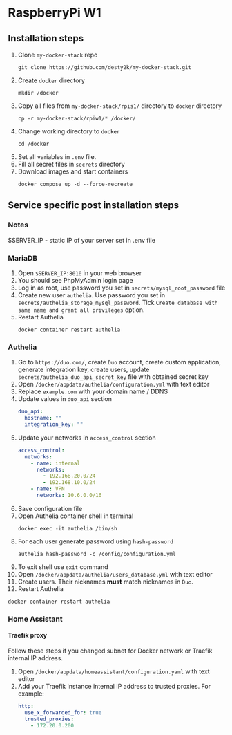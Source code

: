 # RaspberryPi W1

## Installation steps

1. Clone `my-docker-stack` repo
    ```shell
    git clone https://github.com/desty2k/my-docker-stack.git
    ```
2. Create `docker` directory
    ```shell
    mkdir /docker
    ```
3. Copy all files from `my-docker-stack/rpis1/` directory to `docker` directory
    ```shell
    cp -r my-docker-stack/rpiw1/* /docker/
    ```
4. Change working directory to `docker`
    ```shell
    cd /docker
    ```
5. Set all variables in `.env` file.
6. Fill all secret files in `secrets` directory
7. Download images and start containers
    ```shell
    docker compose up -d --force-recreate
    ```

## Service specific post installation steps

### Notes

$SERVER_IP - static IP of your server set in .env file

### MariaDB
1. Open `$SERVER_IP:8010` in your web browser
2. You should see PhpMyAdmin login page
3. Log in as root, use password you set in `secrets/mysql_root_password` file
4. Create new user `authelia`. Use password you set in `secrets/authelia_storage_mysql_password`. 
   Tick `Create database with same name and grant all privileges` option.
5. Restart Authelia
    ```shell
    docker container restart authelia
    ```

### Authelia
1. Go to `https://duo.com/`, create `Duo` account, create custom application, generate integration key, create users, 
   update `secrets/authelia_duo_api_secret_key` file with obtained secret key
2. Open `/docker/appdata/authelia/configuration.yml` with text editor
3. Replace `example.com` with your domain name / DDNS
4. Update values in `duo_api` section
   ```yaml
   duo_api:
     hostname: ""
     integration_key: ""
   ```
5. Update your networks in `access_control` section
   ```yaml
   access_control:
     networks:
       - name: internal
         networks:
           - 192.168.20.0/24
           - 192.168.10.0/24
       - name: VPN
         networks: 10.6.0.0/16
   ```
6. Save configuration file
7. Open Authelia container shell in terminal
   ```shell
   docker exec -it authelia /bin/sh
   ```
8. For each user generate password using `hash-password`
   ```shell
   authelia hash-password -c /config/configuration.yml
   ```
9. To exit shell use `exit` command
10. Open `/docker/appdata/authelia/users_database.yml` with text editor
11. Create users. Their nicknames __must__ match nicknames in `Duo`.
12. Restart Authelia
   ```shell
   docker container restart authelia
   ```

### Home Assistant

#### Traefik proxy
Follow these steps if you changed subnet for Docker network or Traefik internal IP address.
1. Open `/docker/appdata/homeassistant/configuration.yaml` with text editor
2. Add your Traefik instance internal IP address to trusted proxies. For example:
    ```yaml
    http:
      use_x_forwarded_for: true
      trusted_proxies:
        - 172.20.0.200
    ```
